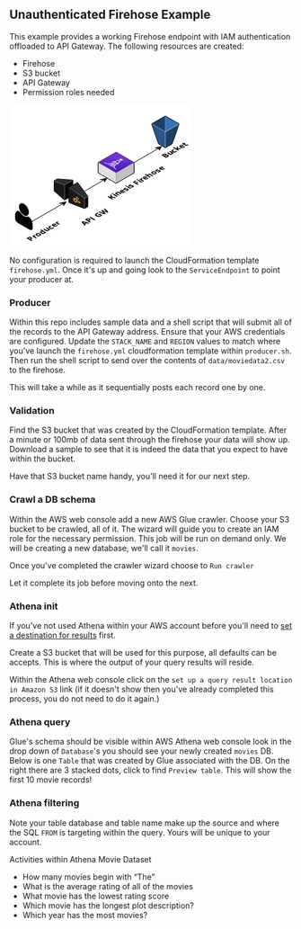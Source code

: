## Unauthenticated Firehose Example

This example provides a working Firehose endpoint with IAM authentication offloaded to API Gateway. The following resources are created:

* Firehose
* S3 bucket
* API Gateway
* Permission roles needed

![firehose](imgs/firehose.png)

No configuration is required to launch the CloudFormation template `firehose.yml`. Once it's up and going look to the `ServiceEndpoint` to point your producer at.
### Producer

Within this repo includes sample data and a shell script that will submit all of the records to the API Gateway address. Ensure that your AWS credentials are configured. Update the `STACK_NAME` and `REGION` values to match where you've launch the `firehose.yml` cloudformation template within `producer.sh`. Then run the shell script to send over the contents of `data/moviedata2.csv` to the firehose.

This will take a while as it sequentially posts each record one by one.

### Validation

Find the S3 bucket that was created by the CloudFormation template. After a minute or 100mb of data sent through the firehose your data will show up. Download a sample to see that it is indeed the data that you expect to have within the bucket.

Have that S3 bucket name handy, you'll need it for our next step.

### Crawl a DB schema

Within the AWS web console add a new AWS Glue crawler. Choose your S3 bucket to be crawled, all of it. The wizard will guide you to create an IAM role for the necessary permission. This job will be run on demand only. We will be creating a new database, we'll call it `movies`.

Once you've completed the crawler wizard choose to `Run crawler`

Let it complete its job before moving onto the next.

### Athena init

If you've not used Athena within your AWS account before you'll need to [set a destination for results](https://docs.aws.amazon.com/athena/latest/ug/querying.html) first.

Create a S3 bucket that will be used for this purpose, all defaults can be accepts. This is where the output of your query results will reside.

Within the Athena web console click on the `set up a query result location in Amazon S3` link (if it doesn't show then you've already completed this process, you do not need to do it again.)

### Athena query

Glue's schema should be visible within AWS Athena web console look in the drop down of `Database`'s you should see your newly created `movies` DB. Below is one `Table` that was created by Glue associated with the DB. On the right there are 3 stacked dots, click to find `Preview table`. This will show the first 10 movie records!

### Athena filtering

Note your table database and table name make up the source and where the SQL `FROM` is targeting within the query. Yours will be unique to your account.

Activities within Athena Movie Dataset

* How many movies begin with “The”
* What is the average rating of all of the movies
* What movie has the lowest rating score
* Which movie has the longest plot description?
* Which year has the most movies?
